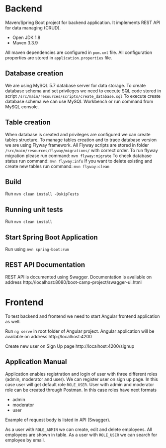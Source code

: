 # Backend
Maven/Spring Boot project for backend application. It implements REST API for data managing (CRUD).
- Open JDK 1.8
- Maven 3.3.9

All maven dependencies are configured in `pom.xml` file.
All configuration properties are stored in `application.properties` file.

## Database creation
We are using MySQL 5.7 database server for data storage.
To create database schema and set privileges we need to execute SQL code stored in script `/src/main/resources/scripts/create_database.sql`
To execute create database schema we can use MySQL Workbench or run command from MySQL console.

## Table creation
When database is created and privileges are configured we can create tables structure.
To manage tables creation and to trace database version we are using Flyway framework. All Flyway scripts are stored in folder `/src/main/resources/flyway/migrations/` with correct order.
To run flyway migration please run command: `mvn flyway:migrate`
To check database status run command: `mvn flyway:info`
If you want to delete existing and create new tables run command: `mvn flyway:clean`

## Build
Run `mvn clean install -DskipTests`

## Running unit tests
Run `mvn clean install`

## Start Spring Boot Application
Run using `mvn spring-boot:run` 

## REST API Documentation
REST API is documented using Swagger. Documentation is available on address http://localhost:8080/boot-camp-project/swagger-ui.html

# Frontend 
To test backend and frontend we need to start Angular frontend application as well.

Run `ng serve` in root folder of Angular project.
Angular application will be available on address http://localhost:4200

Create new user on Sign Up page http://localhost:4200/signup

## Application Manual

Application enables registration and login of user with three different roles (admin, moderator and user).
We can register user on sign up page. In this case user will get default role `ROLE_USER`.
User with admin and moderator role can be created through Postman. In this case roles have next formats
- admin
- moderator
- user

Example of request body is listed in API (Swagger).

As a user with `ROLE_ADMIN` we can create, edit and delete employees. All employees are shown in table.
As a user with `ROLE_USER` we can search for employee by email.
